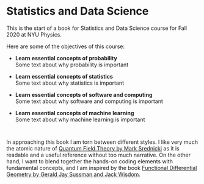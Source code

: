 Statistics and Data Science
============================

This is the start of a book for Statistics and Data Science course for Fall 2020 at NYU Physics.

Here are some of the objectives of this course:

 *  **Learn essential concepts of probability**<br />
Some text about why probability is important

 *  **Learn essential concepts of statistics**<br />
Some text about why statistics is important

 *  **Learn essential concepts of software and computing**<br />
Some text about why software and computing is important

 *  **Learn essential concepts of machine learning**<br />
Some text about why machine learning is important

```{warning} Please note that the class website is under active development, and content will be added throughout the duration of the course.
```


```{tip} If you would like to audit this class, email Prof. Cranmer (kyle.cranmer at nyu ) with your NYU netID
```

In approaching this book I am torn between different styles. I like very much the atomic nature of [Quantum Field Theory by Mark Srednicki](https://www.amazon.com/Quantum-Field-Theory-Mark-Srednicki/dp/0521864496) as it is readable and a useful reference without too much narrative. On the other hand, I want to blend together the hands-on coding elements with fundamental concepts, and I am inspired by the book [Functional Differential Geometry by Gerald Jay Sussman and Jack Wisdom](https://mitpress.mit.edu/books/functional-differential-geometry). 
